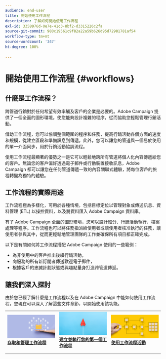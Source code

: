 ```yaml
---
audience: end-user
title: 開始使用工作流程
description: 了解如何開始使用工作流程
exl-id: 3358976d-0e7e-41c3-8bf2-d3315226c2fa
source-git-commit: 980c19561c9f82a22a59b626d95d72981781af54
workflow-type: tm+mt
source-wordcount: '347'
ht-degree: 100%

---
```


# 開始使用工作流程 {#workflows}

## 什麼是工作流程？

跨管道行銷對於任何希望有效率觸及客戶的企業是必要的。Adobe Campaign 提供了一個全面的圖形環境，使您能夠設計複雜的程序，從而協助您輕鬆管理行銷活動。

借助工作流程，您可以協調整個範圍的程序和任務，提高行銷活動各個方面的速度和規模，從建立區段和準備訊息到傳遞。此外，您可以讓您的管道與一個易於使用的單一介面同步，用於行銷活動協調流程。

使用工作流程最顯著的優勢之一是它可以輕鬆地跨所有管道將個人化內容傳遞給您的客戶。無論您的客戶偏好透過電子郵件或行動裝置接收訊息，Adobe Campaign 都可以讓您在任何管道傳遞一致的內容關聯式體驗，將每位客戶的旅程轉變為獨特的體驗。

## 工作流程的實際用途

工作流程極為多樣化，可用於各種情境，包括目標定位以管理對象或傳送訊息、資料管理 (ETL) 以操控資料，以及將資料匯入 Adobe Campaign 資料庫。

有了 Adobe Campaign 全面的圖形環境，您可以設計細分、行銷活動執行、檔案處理等程序。工作流程也可以將任務指派給使用者或讓使用者核准執行的任務，讓使用者參與其中，從而更輕鬆地管理團隊的工作並確保所有項目都正確完成。

以下是有關如何將工作流程搭配 Adobe Campaign 使用的一些範例：

* 為非使用中的客戶推出後續行銷活動，
* 向服務的所有新訂閱者傳送歡迎電子郵件，
* 根據客戶的忠誠計劃狀態或興趣點量身打造跨管道傳遞。

## 讓我們深入探討

由於您已經了解什麼是工作流程以及在 Adobe Campaign 中能如何使用工作流程，您現在可以深入了解這些文件章節，以開始使用該功能。

<table style="table-layout:fixed"><tr style="border: 0;">
<td>
<a href="access-monitor.md">
<img alt="存取並管理工作流程" src="assets/do-not-localize/workflow-access.jpeg">
</a>
<div>
<a href="access-monitor.md"><strong>存取和管理工作流程</strong></a>
</div>
<p>
</td>
<td>
<a href="create-workflow.md">
<img alt="銷售機會" src="assets/do-not-localize/workflow-create.jpeg">
</a>
<div><a href="create-workflow.md"><strong>建立並執行您的第一個工作流程</strong>
</div>
<p>
</td>
<td>
<a href="activities/about-activities.md">
<img alt="不常使用" src="assets/do-not-localize/workflow-activities.jpeg">
</a>
<div>
<a href="activities/about-activities.md"><strong>使用工作流程活動</strong></a>
</div>
<p></td>
</tr></table>
